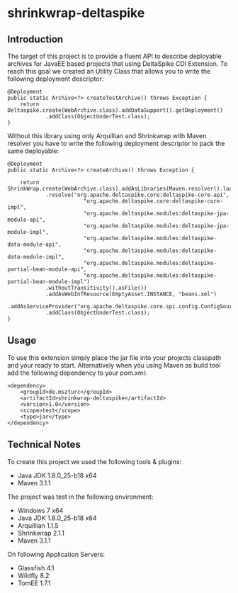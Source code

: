 shrinkwrap-deltaspike
====================

Introduction
---------------------

The target of this project is to provide a fluent API to describe deployable archives for JavaEE based projects that using DeltaSpike CDI Extension. To reach this goal we created an Utility Class that allows you to write the following deployment descriptor: 

    
	@Deployment
    public static Archive<?> createTestArchive() throws Exception {
        return Deltaspike.create(WebArchive.class).addDataSupport().getDeployment()
                .addClass(ObjectUnderTest.class);
    }
	
Without this library using only Arquillian and Shrinkwrap with Maven resolver you have to write the following deployment descriptor to pack the same deployable:

	@Deployment
    public static Archive<?> createArchive() throws Exception {
        
        return ShrinkWrap.create(WebArchive.class).addAsLibraries(Maven.resolver().loadPomFromFile("pom.xml")
                .resolve("org.apache.deltaspike.core:deltaspike-core-api",
                            "org.apache.deltaspike.core:deltaspike-core-impl",
                            "org.apache.deltaspike.modules:deltaspike-jpa-module-api",
                            "org.apache.deltaspike.modules:deltaspike-jpa-module-impl",
                            "org.apache.deltaspike.modules:deltaspike-data-module-api",
                            "org.apache.deltaspike.modules:deltaspike-data-module-impl",
                            "org.apache.deltaspike.modules:deltaspike-partial-bean-module-api",
                            "org.apache.deltaspike.modules:deltaspike-partial-bean-module-impl")
                .withoutTransitivity().asFile())
                .addAsWebInfResource(EmptyAsset.INSTANCE, "beans.xml")
                .addAsServiceProvider("org.apache.deltaspike.core.spi.config.ConfigSourceProvider")
                .addClass(ObjectUnderTest.class);
    }


Usage
---------------------

To use this extension simply place the jar file into your projects classpath and your ready to start. Alternatively when you using Maven as build tool add the following dependency to your pom.xml:

    <dependency>
        <groupId>de.mszturc</groupId>
        <artifactId>shrinkwrap-deltaspike</artifactId>
        <version>1.0</version>
		<scope>test</scope>
        <type>jar</type>
    </dependency>
    

	
Technical Notes
---------------------

To create this project we used the following tools & plugins:

- Java JDK 1.8.0_25-b18 x64
- Maven 3.1.1

The project was test in the following environment:

- Windows 7 x64
- Java JDK 1.8.0_25-b18 x64
- Arquillian 1.1.5
- Shrinkwrap 2.1.1
- Maven 3.1.1

On following Application Servers:

- Glassfish 4.1
- Wildfly 8.2
- TomEE 1.7.1
